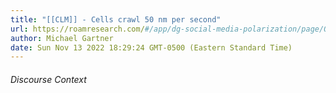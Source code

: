 ```yaml
---
title: "[[CLM]] - Cells crawl 50 nm per second"
url: https://roamresearch.com/#/app/dg-social-media-polarization/page/O0zKPm8Mc
author: Michael Gartner
date: Sun Nov 13 2022 18:29:24 GMT-0500 (Eastern Standard Time)
---
```




###### Discourse Context


